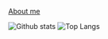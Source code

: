 
[About me](https://scepter914.github.io/aboutme/aboutme/)

![Github stats](https://github-readme-stats.vercel.app/api?username=scepter914)
![Top Langs](https://github-readme-stats.vercel.app/api/top-langs/?username=scepter914&layout=compact)
